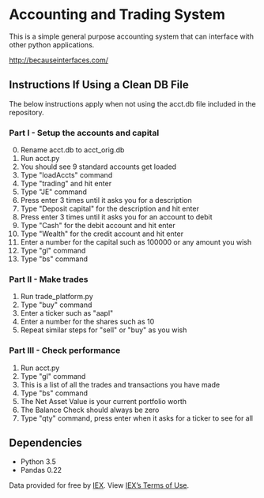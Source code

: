 # Accounting and Trading System

This is a simple general purpose accounting system that can interface with other python applications.

http://becauseinterfaces.com/

## Instructions If Using a Clean DB File

The below instructions apply when not using the acct.db file included in the repository.

### Part I - Setup the accounts and capital

0. Rename acct.db to acct_orig.db
1. Run acct.py
2. You should see 9 standard accounts get loaded
3. Type "loadAccts" command
4. Type "trading" and hit enter
5. Type "JE" command
6. Press enter 3 times until it asks you for a description
7. Type "Deposit capital" for the description and hit enter
8. Press enter 3 times until it asks you for an account to debit
9. Type "Cash" for the debit account and hit enter
10. Type "Wealth" for the credit account and hit enter
11. Enter a number for the capital such as 100000 or any amount you wish
12. Type "gl" command
13. Type "bs" command

### Part II - Make trades

1. Run trade_platform.py
2. Type "buy" command
3. Enter a ticker such as "aapl"
4. Enter a number for the shares such as 10
5. Repeat similar steps for "sell" or "buy" as you wish

### Part III - Check performance

1. Run acct.py
2. Type "gl" command
3. This is a list of all the trades and transactions you have made
4. Type "bs" command
5. The Net Asset Value is your current portfolio worth
6. The Balance Check should always be zero
7. Type "qty" command, press enter when it asks for a ticker to see for all

## Dependencies


* Python 3.5
* Pandas 0.22


Data provided for free by [IEX](https://iextrading.com/developer). View [IEX’s Terms of Use](https://iextrading.com/api-exhibit-a/).